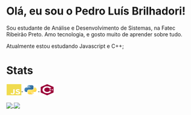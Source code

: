 <!--
**PedroLuisBrilhadori/PedroLuisBrilhadori** is a ✨ _special_ ✨ repository because its `README.md` (this file) appears on your GitHub profile.

Here are some ideas to get you started:

- 🔭 I’m currently working on ...
- 🌱 I’m currently learning ...
- 👯 I’m looking to collaborate on ...
- 🤔 I’m looking for help with ...
- 💬 Ask me about ...
- 📫 How to reach me: ...
- 😄 Pronouns: ...
- ⚡ Fun fact: ...
-->


<h1> Olá, eu sou o Pedro Luís Brilhadori! </h1>

Sou estudante de Análise e Desenvolvimento de Sistemas, na Fatec Ribeirão Preto. 
Amo tecnologia, e gosto muito de aprender sobre tudo. 

Atualmente estou estudando Javascript e C++; 


# Stats
<div style="display: inline_block">
  <a href="https://github.com/PedroLuisBrilhadori">
  <img align="center" height="30" width="40" src="https://raw.githubusercontent.com/devicons/devicon/master/icons/javascript/javascript-plain.svg">
  <img align="center" height="30" width="40" src="https://raw.githubusercontent.com/devicons/devicon/master/icons/python/python-original.svg">
  <img align="center" height="30" width="40" src="https://raw.githubusercontent.com/devicons/devicon/master/icons/cplusplus/cplusplus-plain.svg">
</div><br>

 <div>
  <a href="https://github.com/PedroLuisBrilhadori">
  <img align="center" height="180em" src="https://github-readme-stats.vercel.app/api?username=PedroLuisBrilhadori&theme=chartreuse-dark&show_icons=true&count_private=true"/>
  <img align="center" height="180em" src="https://github-readme-stats.vercel.app/api/top-langs/?username=PedroLuisBrilhadori&layout=compact&theme=chartreuse-dark&count=16" />
</div>




